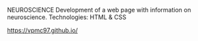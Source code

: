 NEUROSCIENCE
Development of a web page with information on neuroscience.
Technologies: HTML & CSS

https://vpmc97.github.io/
